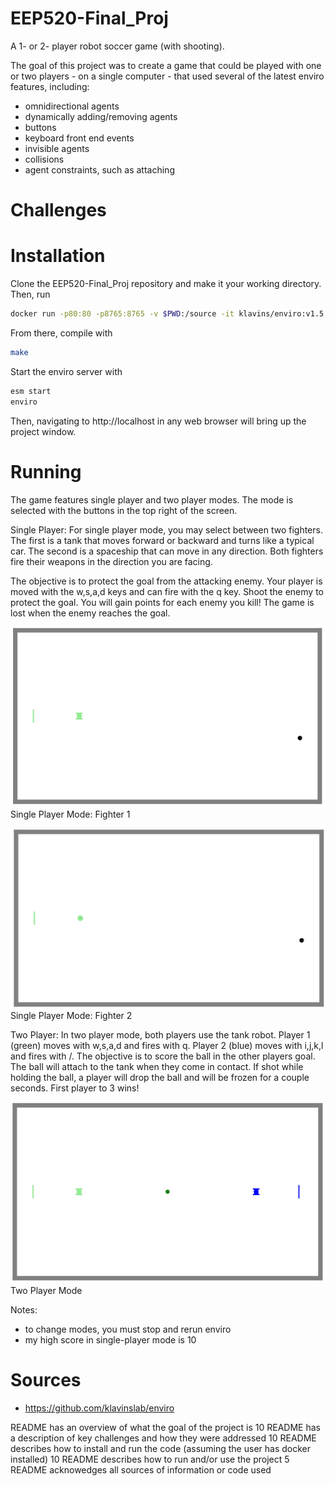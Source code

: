 # EEP520-Final_Proj
A 1- or 2- player robot soccer game (with shooting).

The goal of this project was to create a game that could be played with one or two players - on a single computer - that used several of the latest enviro features, including: 
- omnidirectional agents
- dynamically adding/removing agents
- buttons
- keyboard front end events
- invisible agents
- collisions
- agent constraints, such as attaching

# Challenges

# Installation
Clone the EEP520-Final_Proj repository and make it your working directory.
Then, run 

```bash
docker run -p80:80 -p8765:8765 -v $PWD:/source -it klavins/enviro:v1.5 bash
```
From there, compile with
```bash
make
```
Start the enviro server with 
```bash
esm start
enviro
```
Then, navigating to http://localhost in any web browser will bring up the project window.

# Running
The game features single player and two player modes. The mode is selected with the buttons in the top right of the screen.

Single Player:
For single player mode, you may select between two fighters. The first is a tank that moves forward or backward and turns like a typical car. The second is a spaceship that can move in any direction. Both fighters fire their weapons in the direction you are facing.

The objective is to protect the goal from the attacking enemy. Your player is moved with the w,s,a,d keys and can fire with the q key. Shoot the enemy to protect the goal. You will gain points for each enemy you kill! The game is lost when the enemy reaches the goal.

![two](single-player_1.png)
Single Player Mode: Fighter 1

![two](single-player_2.png)
Single Player Mode: Fighter 2

Two Player:
In two player mode, both players use the tank robot. Player 1 (green) moves with w,s,a,d and fires with q. Player 2 (blue) moves with i,j,k,l and fires with /. The objective is to score the ball in the other players goal. The ball will attach to the tank when they come in contact. If shot while holding the ball, a player will drop the ball and will be frozen for a couple seconds. First player to 3 wins!

![two](two-player.png)
Two Player Mode

Notes:
- to change modes, you must stop and rerun enviro
- my high score in single-player mode is 10

# Sources
- https://github.com/klavinslab/enviro

README has an overview of what the goal of the project is
10	README has a description of key challenges and how they were addressed
10	README describes how to install and run the code (assuming the user has docker installed)
10	README describes how to run and/or use the project
5	README acknowedges all sources of information or code used
